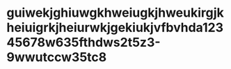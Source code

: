 # guiwekjghiuwgkhweiugkjhweukirgjkheiuigrkjheiurwkjgekiukjvfbvhda12345678w635fthdws2t5z3-9wwutccw35tc8